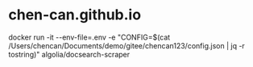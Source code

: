 # chen-can.github.io
docker run -it --env-file=.env -e "CONFIG=$(cat /Users/chencan/Documents/demo/gitee/chencan123/config.json | jq -r tostring)" algolia/docsearch-scraper